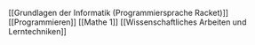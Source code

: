 [[Grundlagen der Informatik (Programmiersprache Racket)]]
[[Programmieren]]
[[Mathe 1]]
[[Wissenschaftliches Arbeiten und Lerntechniken]]